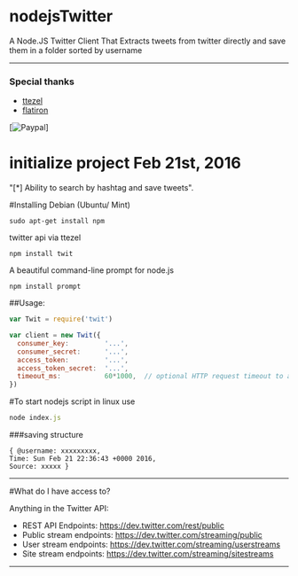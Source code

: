# nodejsTwitter
A Node.JS Twitter Client That Extracts tweets from twitter directly and save them in a folder sorted by username

-----------


### Special thanks

- [ttezel](https://github.com/ttezel/twit)
- [flatiron](https://github.com/flatiron/prompt)

[![Paypal](https://www.paypal.com/cgi-bin/webscr?cmd=_s-xclick&hosted_button_id=Z85ZKD48KWYU6#m)]
  
# initialize project Feb 21st, 2016

"[*] Ability to search by hashtag and save tweets".

#Installing
Debian (Ubuntu/ Mint)
```
sudo apt-get install npm
```

twitter api via ttezel
```
npm install twit
```
A beautiful command-line prompt for node.js
```
npm install prompt
```

##Usage:

```javascript
var Twit = require('twit')

var client = new Twit({
  consumer_key:         '...',
  consumer_secret:      '...',
  access_token:         '...',
  access_token_secret:  '...',
  timeout_ms:           60*1000,  // optional HTTP request timeout to apply to all requests.
})

```

#To start nodejs script in linux use
```javascript
node index.js
```

###saving structure
```
{ @username: xxxxxxxxx,
Time: Sun Feb 21 22:36:43 +0000 2016,
Source: xxxxx }
```


-------

#What do I have access to?

Anything in the Twitter API:

* REST API Endpoints:       https://dev.twitter.com/rest/public
* Public stream endpoints:  https://dev.twitter.com/streaming/public
* User stream endpoints:    https://dev.twitter.com/streaming/userstreams
* Site stream endpoints:    https://dev.twitter.com/streaming/sitestreams

-------
